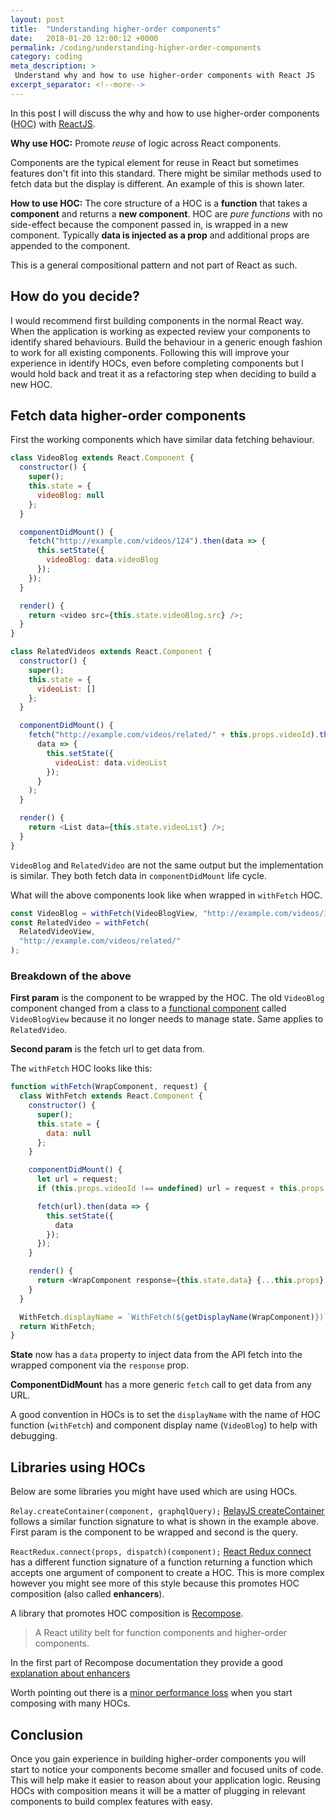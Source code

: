 ```yaml
---
layout: post
title:  "Understanding higher-order components"
date:   2018-01-20 12:00:12 +0000
permalink: /coding/understanding-higher-order-components
category: coding
meta_description: >
 Understand why and how to use higher-order components with React JS 
excerpt_separator: <!--more-->
---
```


In this post I will discuss the why and how to use higher-order components (<abbr title="higher-order component">HOC</abbr>) with [ReactJS](https://reactjs.org/).

**Why use HOC:** Promote _reuse_ of logic across React components.

Components are the typical element for reuse in React but sometimes features don't fit into this standard. There might be similar methods used to fetch data but the display is different. An example of this is shown later.

<!--more-->

**How to use HOC:** The core structure of a HOC is a **function** that takes a **component** and returns a **new component**. HOC are _pure functions_ with no side-effect because the component passed in, is wrapped in a new component. Typically **data is injected as a prop** and additional props are appended to the component.

This is a general compositional pattern and not part of React as such.

## How do you decide?

I would recommend first building components in the normal React way. When the application is working as expected review your components to identify shared behaviours. Build the behaviour in a generic enough fashion to work for all existing components. Following this will improve your experience in identify HOCs, even before completing components but I would hold back and treat it as a refactoring step when deciding to build a new HOC.

## Fetch data higher-order components

First the working components which have similar data fetching behaviour.

```javascript
class VideoBlog extends React.Component {
  constructor() {
    super();
    this.state = {
      videoBlog: null
    };
  }

  componentDidMount() {
    fetch("http://example.com/videos/124").then(data => {
      this.setState({
        videoBlog: data.videoBlog
      });
    });
  }

  render() {
    return <video src={this.state.videoBlog.src} />;
  }
}

class RelatedVideos extends React.Component {
  constructor() {
    super();
    this.state = {
      videoList: []
    };
  }

  componentDidMount() {
    fetch("http://example.com/videos/related/" + this.props.videoId).then(
      data => {
        this.setState({
          videoList: data.videoList
        });
      }
    );
  }

  render() {
    return <List data={this.state.videoList} />;
  }
}
```

`VideoBlog` and `RelatedVideo` are not the same output but the implementation is similar. They both fetch data in `componentDidMount` life cycle.

What will the above components look like when wrapped in `withFetch` HOC.

```javascript
const VideoBlog = withFetch(VideoBlogView, "http://example.com/videos/124");
const RelatedVideo = withFetch(
  RelatedVideoView,
  "http://example.com/videos/related/"
);
```

### Breakdown of the above

**First param** is the component to be wrapped by the HOC. The old `VideoBlog` component changed from a class to a [functional component](https://reactjs.org/docs/components-and-props.html#functional-and-class-components) called `VideoBlogView` because it no longer needs to manage state. Same applies to `RelatedVideo`.

**Second param** is the fetch url to get data from.

The `withFetch` HOC looks like this:

```javascript
function withFetch(WrapComponent, request) {
  class WithFetch extends React.Component {
    constructor() {
      super();
      this.state = {
        data: null
      };
    }

    componentDidMount() {
      let url = request;
      if (this.props.videoId !== undefined) url = request + this.props.videoId;

      fetch(url).then(data => {
        this.setState({
          data
        });
      });
    }

    render() {
      return <WrapComponent response={this.state.data} {...this.props} />;
    }
  }

  WithFetch.displayName = `WithFetch(${getDisplayName(WrapComponent)})`;
  return WithFetch;
}
```

**State** now has a `data` property to inject data from the API fetch into the wrapped component via the `response` prop.

**ComponentDidMount** has a more generic `fetch` call to get data from any URL.

A good convention in HOCs is to set the `displayName` with the name of HOC function (`withFetch`) and component display name (`VideoBlog`) to help with debugging.

## Libraries using HOCs

Below are some libraries you might have used which are using HOCs.

`Relay.createContainer(component, graphqlQuery);` [RelayJS createContainer](https://facebook.github.io/relay/docs/en/classic/classic-api-reference-relay-container.html) follows a similar function signature to what is shown in the example above. First param is the component to be wrapped and second is the query.

`ReactRedux.connect(props, dispatch)(component);` [React Redux connect](https://github.com/reactjs/react-redux/blob/master/docs/api.md#connectmapstatetoprops-mapdispatchtoprops-mergeprops-options) has a different function signature of a function returning a function which accepts one argument of component to create a HOC. This is more complex however you might see more of this style because this promotes HOC composition (also called **enhancers**).

A library that promotes HOC composition is [Recompose](https://github.com/acdlite/recompose).

> A React utility belt for function components and higher-order components.

In the first part of Recompose documentation they provide a good [explanation about enhancers](https://github.com/acdlite/recompose/blob/master/docs/API.md)

Worth pointing out there is a [minor performance loss](https://github.com/acdlite/recompose/blob/master/docs/performance.md) when you start composing with many HOCs.

## Conclusion

Once you gain experience in building higher-order components you will start to notice your components become smaller and focused units of code. This will help make it easier to reason about your application logic. Reusing HOCs with composition means it will be a matter of plugging in relevant components to build complex features with easy.
